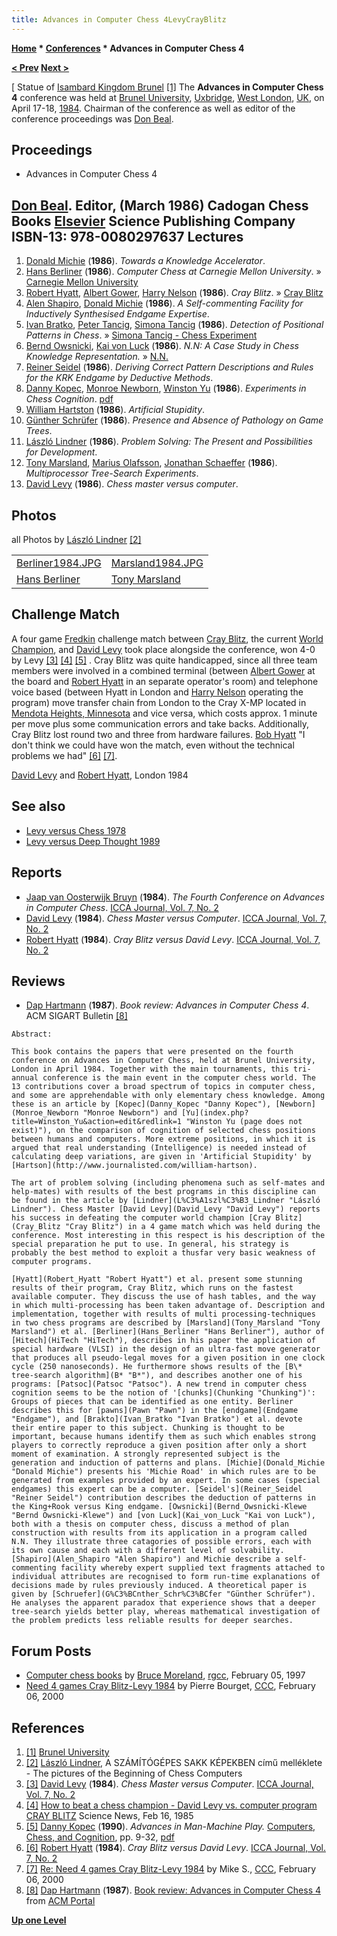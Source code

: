 ```yaml
---
title: Advances in Computer Chess 4LevyCrayBlitz
---
```

**[Home](Home "Home") * [Conferences](Conferences "Conferences") * Advances in Computer Chess 4**

**[\< Prev](Advances_in_Computer_Chess_3 "Advances in Computer Chess 3") [Next >](Advances_in_Computer_Chess_5 "Advances in Computer Chess 5")**

\[ Statue of [Isambard Kingdom Brunel](https://en.wikipedia.org/wiki/Isambard_Kingdom_Brunel) <a id="cite-note-1" href="#cite-ref-1">[1]</a>
The **Advances in Computer Chess 4** conference was held at [Brunel University](https://en.wikipedia.org/wiki/Brunel_University), [Uxbridge](https://en.wikipedia.org/wiki/Uxbridge), [West London](https://en.wikipedia.org/wiki/West_London), [UK](https://en.wikipedia.org/wiki/United_Kingdom), on April 17-18, [1984](Timeline#1984 "Timeline"). Chairman of the conference as well as editor of the conference proceedings was [Don Beal](Don_Beal "Don Beal").

## Proceedings

- Advances in Computer Chess 4

## [Don Beal](Don_Beal "Don Beal"). Editor, (March 1986) Cadogan Chess Books [Elsevier](https://en.wikipedia.org/wiki/Elsevier) Science Publishing Company ISBN-13: 978-0080297637 Lectures

1. [Donald Michie](Donald_Michie "Donald Michie") (**1986**). *Towards a Knowledge Accelerator*.
1. [Hans Berliner](Hans_Berliner "Hans Berliner") (**1986**). *Computer Chess at Carnegie Mellon University*. » [Carnegie Mellon University](Carnegie_Mellon_University "Carnegie Mellon University")
1. [Robert Hyatt](Robert_Hyatt "Robert Hyatt"), [Albert Gower](Albert_Gower "Albert Gower"), [Harry Nelson](Harry_Nelson "Harry Nelson") (**1986**). *Cray Blitz*. » [Cray Blitz](Cray_Blitz "Cray Blitz")
1. [Alen Shapiro](Alen_Shapiro "Alen Shapiro"), [Donald Michie](Donald_Michie "Donald Michie") (**1986**). *A Self-commenting Facility for Inductively Synthesised Endgame Expertise*.
1. [Ivan Bratko](Ivan_Bratko "Ivan Bratko"), [Peter Tancig](Peter_Tancig "Peter Tancig"), [Simona Tancig](Simona_Tancig "Simona Tancig") (**1986**). *Detection of Positional Patterns in Chess*. » [Simona Tancig - Chess Experiment](Simona_Tancig#ChessExperiment "Simona Tancig")
1. [Bernd Owsnicki](Bernd_Owsnicki-Klewe "Bernd Owsnicki-Klewe"), [Kai von Luck](Kai_von_Luck "Kai von Luck") (**1986**). *N.N: A Case Study in Chess Knowledge Representation.* » [N.N.](N.N. "N.N.")
1. [Reiner Seidel](Reiner_Seidel "Reiner Seidel") (**1986**). *Deriving Correct Pattern Descriptions and Rules for the KRK Endgame by Deductive Methods*.
1. [Danny Kopec](Danny_Kopec "Danny Kopec"), [Monroe Newborn](Monroe_Newborn "Monroe Newborn"), [Winston Yu](index.php?title=Winston_Yu&action=edit&redlink=1 "Winston Yu (page does not exist)") (**1986**). *Experiments in Chess Cognition*. [pdf](http://www.sci.brooklyn.cuny.edu/%7Ekopec/Publications/Publications/O_32_C.pdf)
1. [William Hartston](https://en.wikipedia.org/wiki/William_Hartston) (**1986**). *Artificial Stupidity*.
1. [Günther Schrüfer](G%C3%BCnther_Schr%C3%BCfer "Günther Schrüfer") (**1986**). *Presence and Absence of Pathology on Game Trees*.
1. [László Lindner](L%C3%A1szl%C3%B3_Lindner "László Lindner") (**1986**). *Problem Solving: The Present and Possibilities for Development*.
1. [Tony Marsland](Tony_Marsland "Tony Marsland"), [Marius Olafsson](Marius_Olafsson "Marius Olafsson"), [Jonathan Schaeffer](Jonathan_Schaeffer "Jonathan Schaeffer") (**1986**). *Multiprocessor Tree-Search Experiments*.
1. [David Levy](David_Levy "David Levy") (**1986**). *Chess master versus computer*.

## Photos

all Photos by [László Lindner](L%C3%A1szl%C3%B3_Lindner "László Lindner") <a id="cite-note-2" href="#cite-ref-2">[2]</a>

|  |  |
| --- | --- |
| [Berliner1984.JPG](File:Berliner1984.JPG) | [Marsland1984.JPG](File:Marsland1984.JPG) |
| [Hans Berliner](Hans_Berliner "Hans Berliner") | [Tony Marsland](Tony_Marsland "Tony Marsland") |

## Challenge Match

A four game [Fredkin](Edward_Fredkin#Prize "Edward Fredkin") challenge match between [Cray Blitz](Cray_Blitz "Cray Blitz"), the current [World Champion](WCCC_1983 "WCCC 1983"), and [David Levy](David_Levy "David Levy") took place alongside the conference, won 4-0 by Levy <a id="cite-note-3" href="#cite-ref-3">[3]</a> <a id="cite-note-4" href="#cite-ref-4">[4]</a> <a id="cite-note-5" href="#cite-ref-5">[5]</a> . Cray Blitz was quite handicapped, since all three team members were involved in a combined terminal (between [Albert Gower](Albert_Gower "Albert Gower") at the board and [Robert Hyatt](Robert_Hyatt "Robert Hyatt") in an separate operator's room) and telephone voice based (between Hyatt in London and [Harry Nelson](Harry_Nelson "Harry Nelson") operating the program) move transfer chain from London to the Cray X-MP located in [Mendota Heights, Minnesota](https://en.wikipedia.org/wiki/Mendota_Heights,_Minnesota) and vice versa, which costs approx. 1 minute per move plus some communication errors and take backs. Additionally, Cray Blitz lost round two and three from hardware failures. [Bob Hyatt](Robert_Hyatt "Robert Hyatt") "I don't think we could have won the match, even without the technical problems we had" <a id="cite-note-6" href="#cite-ref-6">[6]</a> <a id="cite-note-7" href="#cite-ref-7">[7]</a>.

[](File:LevyHyatt-London1984.JPG)
[David Levy](David_Levy "David Levy") and [Robert Hyatt](Robert_Hyatt "Robert Hyatt"), London 1984

## See also

- [Levy versus Chess 1978](Levy_versus_Chess_1978 "Levy versus Chess 1978")
- [Levy versus Deep Thought 1989](Levy_versus_Deep_Thought_1989 "Levy versus Deep Thought 1989")

## Reports

- [Jaap van Oosterwijk Bruyn](Jaap_van_Oosterwijk_Bruyn "Jaap van Oosterwijk Bruyn") (**1984**). *The Fourth Conference on Advances in Computer Chess*. [ICCA Journal, Vol. 7, No. 2](ICGA_Journal#7_2 "ICGA Journal")
- [David Levy](David_Levy "David Levy") (**1984**). *Chess Master versus Computer*. [ICCA Journal, Vol. 7, No. 2](ICGA_Journal#7_2 "ICGA Journal")
- [Robert Hyatt](Robert_Hyatt "Robert Hyatt") (**1984**). *Cray Blitz versus David Levy*. [ICCA Journal, Vol. 7, No. 2](ICGA_Journal#7_2 "ICGA Journal")

## Reviews

- [Dap Hartmann](Dap_Hartmann "Dap Hartmann") (**1987**). *Book review: Advances in Computer Chess 4*. ACM SIGART Bulletin <a id="cite-note-8" href="#cite-ref-8">[8]</a>

```
Abstract:

```

```
This book contains the papers that were presented on the fourth conference on Advances in Computer Chess, held at Brunel University, London in April 1984. Together with the main tournaments, this tri-annual conference is the main event in the computer chess world. The 13 contributions cover a broad spectrum of topics in computer chess, and some are apprehendable with only elementary chess knowledge. Among these is an article by [Kopec](Danny_Kopec "Danny Kopec"), [Newborn](Monroe_Newborn "Monroe Newborn") and [Yu](index.php?title=Winston_Yu&action=edit&redlink=1 "Winston Yu (page does not exist)"), on the comparison of cognition of selected chess positions between humans and computers. More extreme positions, in which it is argued that real understanding (Intelligence) is needed instead of calculating deep variations, are given in 'Artificial Stupidity' by [Hartson](http://www.journalisted.com/william-hartson).

```

```
The art of problem solving (including phenomena such as self-mates and help-mates) with results of the best programs in this discipline can be found in the article by [Lindner](L%C3%A1szl%C3%B3_Lindner "László Lindner"). Chess Master [David Levy](David_Levy "David Levy") reports his success in defeating the computer world champion [Cray Blitz](Cray_Blitz "Cray Blitz") in a 4 game match which was held during the conference. Most interesting in this respect is his description of the special preparation he put to use. In general, his strategy is probably the best method to exploit a thusfar very basic weakness of computer programs.

```

```
[Hyatt](Robert_Hyatt "Robert Hyatt") et al. present some stunning results of their program, Cray Blitz, which runs on the fastest available computer. They discuss the use of hash tables, and the way in which multi-processing has been taken advantage of. Description and implementation, together with results of multi processing-techniques in two chess programs are described by [Marsland](Tony_Marsland "Tony Marsland") et al. [Berliner](Hans_Berliner "Hans Berliner"), author of [Hitech](HiTech "HiTech"), describes in his paper the application of special hardware (VLSI) in the design of an ultra-fast move generator that produces all pseudo-legal moves for a given position in one clock cycle (250 nanoseconds). He furthermore shows results of the [B\* tree-search algorithm](B* "B*"), and describes another one of his programs: [Patsoc](Patsoc "Patsoc"). A new trend in computer chess cognition seems to be the notion of '[chunks](Chunking "Chunking")': Groups of pieces that can be identified as one entity. Berliner describes this for [pawns](Pawn "Pawn") in the [endgame](Endgame "Endgame"), and [Brakto](Ivan_Bratko "Ivan Bratko") et al. devote their entire paper to this subject. Chunking is thought to be important, because humans identify them as such which enables strong players to correctly reproduce a given position after only a short moment of examination. A strongly represented subject is the generation and induction of patterns and plans. [Michie](Donald_Michie "Donald Michie") presents his 'Michie Road' in which rules are to be generated from examples provided by an expert. In some cases (special endgames) this expert can be a computer. [Seidel's](Reiner_Seidel "Reiner Seidel") contribution describes the deduction of patterns in the King+Rook versus King endgame. [Owsnicki](Bernd_Owsnicki-Klewe "Bernd Owsnicki-Klewe") and [von Luck](Kai_von_Luck "Kai von Luck"), both with a thesis on computer chess, discuss a method of plan construction with results from its application in a program called N.N. They illustrate three catagories of possible errors, each with its own cause and each with a different level of solvability. [Shapiro](Alen_Shapiro "Alen Shapiro") and Michie describe a self-commenting facility whereby expert supplied text fragments attached to individual attributes are recognised to form run-time explanations of decisions made by rules previously induced. A theoretical paper is given by [Schruefer](G%C3%BCnther_Schr%C3%BCfer "Günther Schrüfer"). He analyses the apparent paradox that experience shows that a deeper tree-search yields better play, whereas mathematical investigation of the problem predicts less reliable results for deeper searches.

```

## Forum Posts

- [Computer chess books](https://groups.google.com/g/rec.games.chess.computer/c/kecoM_YlyAM/m/NiCnP8wRgnQJ) by [Bruce Moreland](Bruce_Moreland "Bruce Moreland"), [rgcc](Computer_Chess_Forums "Computer Chess Forums"), February 05, 1997
- [Need 4 games Cray Blitz-Levy 1984](https://www.stmintz.com/ccc/index.php?id=95273) by Pierre Bourget, [CCC](CCC "CCC"), February 06, 2000

## References

1. <a id="cite-ref-1" href="#cite-note-1">[1]</a> [Brunel University](https://en.wikipedia.org/wiki/Brunel_University)
1. <a id="cite-ref-2" href="#cite-note-2">[2]</a> [László Lindner](L%C3%A1szl%C3%B3_Lindner "László Lindner"), A SZÁMÍTÓGÉPES SAKK KÉPEKBEN című melléklete - The pictures of the Beginning of Chess Computers
1. <a id="cite-ref-3" href="#cite-note-3">[3]</a> [David Levy](David_Levy "David Levy") (**1984**). *Chess Master versus Computer*. [ICCA Journal, Vol. 7, No. 2](ICGA_Journal#7_2 "ICGA Journal")
1. <a id="cite-ref-4" href="#cite-note-4">[4]</a> [How to beat a chess champion - David Levy vs. computer program CRAY BLITZ](http://findarticles.com/p/articles/mi_m1200/is_v127/ai_3645282) Science News, Feb 16, 1985
1. <a id="cite-ref-5" href="#cite-note-5">[5]</a> [Danny Kopec](Danny_Kopec "Danny Kopec") (**1990**). *Advances in Man-Machine Play.* [Computers, Chess, and Cognition](Computers,_Chess,_and_Cognition "Computers, Chess, and Cognition"), pp. 9-32, [pdf](http://www.sci.brooklyn.cuny.edu/%7Ekopec/Publications/Publications/O_21_C.pdf)
1. <a id="cite-ref-6" href="#cite-note-6">[6]</a> [Robert Hyatt](Robert_Hyatt "Robert Hyatt") (**1984**). *Cray Blitz versus David Levy*. [ICCA Journal, Vol. 7, No. 2](ICGA_Journal#7_2 "ICGA Journal")
1. <a id="cite-ref-7" href="#cite-note-7">[7]</a> [Re: Need 4 games Cray Blitz-Levy 1984](https://www.stmintz.com/ccc/index.php?id=95280) by Mike S., [CCC](CCC "CCC"), February 06, 2000
1. <a id="cite-ref-8" href="#cite-note-8">[8]</a> [Dap Hartmann](Dap_Hartmann "Dap Hartmann") (**1987**). [Book review: Advances in Computer Chess 4](http://portal.acm.org/citation.cfm?id=1057627) from [ACM Portal](http://portal.acm.org/portal.cfm)

**[Up one Level](Conferences "Conferences")**

